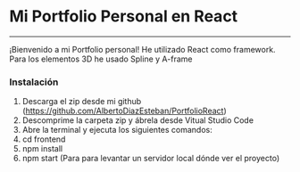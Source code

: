 
# Mi Portfolio Personal en React
---

¡Bienvenido a mi Portfolio personal! He utilizado React como framework. Para los elementos 3D he usado Spline y A-frame



### Instalación

1. Descarga el zip desde mi github (https://github.com/AlbertoDiazEsteban/PortfolioReact)
2. Descomprime la carpeta zip y ábrela desde Vitual Studio Code
3. Abre la terminal y ejecuta los siguientes comandos:
4. cd frontend
5. npm install
6. npm start (Para para levantar un servidor local dónde ver el proyecto)